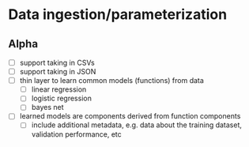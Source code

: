 # Data ingestion/parameterization

## Alpha

- [ ] support taking in CSVs
- [ ] support taking in JSON
- [ ] thin layer to learn common models (functions) from data
    - [ ] linear regression
    - [ ] logistic regression
    - [ ] bayes net
- [ ] learned models are components derived from function components
    - [ ] include additional metadata, e.g. data about the training dataset, validation performance, etc
